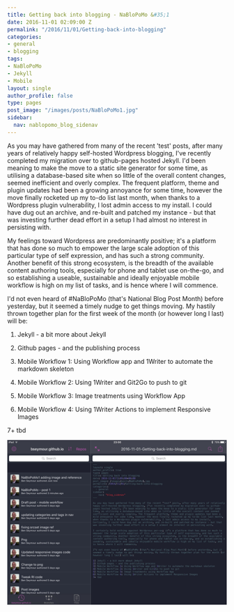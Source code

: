 ```yaml
---
title: Getting back into blogging - NaBloPoMo &#35;1
date: 2016-11-01 02:09:00 Z
permalink: "/2016/11/01/Getting-back-into-blogging"
categories:
- general
- blogging
tags:
- NaBloPoMo
- Jekyll
- Mobile
layout: single
author_profile: false
type: pages
post_image: "/images/posts/NaBloPoMo1.jpg"
sidebar:
  nav: nablopomo_blog_sidenav
---
```


As you may have gathered from many of the recent 'test' posts, after many years of relatively happy self-hosted Wordpress blogging, I've recently completed my migration over to github-pages hosted Jekyll. I'd been meaning to make the move to a static site generator for some time, as utilising a database-based site when so little of the overall content changes, seemed inefficient and overly complex. The frequent platform, theme and plugin updates had been a growing annoyance for some time, however the move finally rocketed up my to-do list last month, when thanks to a Wordpress plugin vulnerability, I lost admin access to my install. I could have dug out an archive, and re-built and patched my instance - but that was investing further dead effort in a setup I had almost no interest in persisting with.

My feelings toward Wordpress are predominantly positive; it's a platform that has done so much to empower the large scale adoption of this particular type of self expression, and has such a strong community. Another benefit of this strong ecosystem, is the breadth of the available content authoring tools, especially for phone and tablet use on-the-go, and so establishing a useable, sustainable and ideally enjoyable mobile workflow is high on my list of tasks, and is hence where I will commence.

I'd not even heard of #NaBloPoMo (that's National Blog Post Month) before yesterday, but it seemed a timely nudge to get things moving. My hastily thrown together plan for the first week of the month (or however long I last) will be:

1) Jekyll - a bit more about Jekyll

2) Github pages - and the publishing process

3) Mobile Workflow 1: Using Workflow app and 1Writer to automate the markdown skeleton

4) Mobile Workflow 2: Using 1Writer and Git2Go to push to git

5) Mobile Workflow 3: Image treatments using Workflow App

6) Mobile Workflow 4: Using 1Writer Actions to implement Responsive Images

7+ tbd

![Updating this post in Git2Go](/images/posts/NaBloPoMo1b.jpg)
